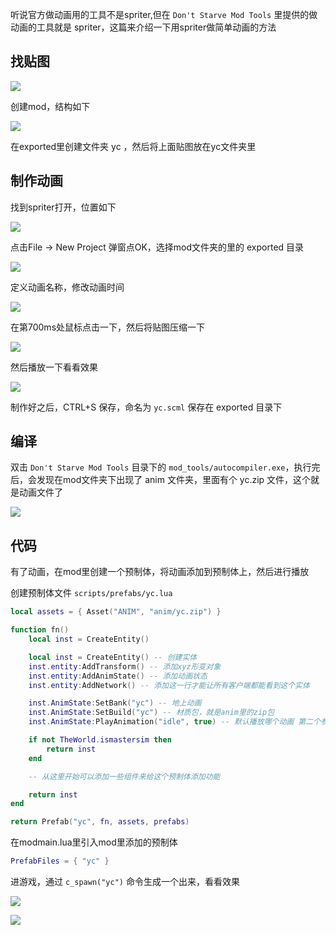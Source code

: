 听说官方做动画用的工具不是spriter,但在 `Don't Starve Mod Tools` 里提供的做动画的工具就是 spriter，这篇来介绍一下用spriter做简单动画的方法

## 找贴图

![](images/yc_0.png)

创建mod，结构如下

![](images/20210730100914.png)

在exported里创建文件夹 yc ，然后将上面贴图放在yc文件夹里

## 制作动画

找到spriter打开，位置如下

![](images/20210730094228.png)

点击File -> New Project 弹窗点OK，选择mod文件夹的里的 exported 目录

![](images/20210730095110.png)

定义动画名称，修改动画时间

![](images/20210730101325.png)

在第700ms处鼠标点击一下，然后将贴图压缩一下

![](images/20210730101742.png)

然后播放一下看看效果

![](images/20210730101743.gif)

制作好之后，CTRL+S 保存，命名为 `yc.scml` 保存在 exported 目录下

## 编译

双击 `Don't Starve Mod Tools` 目录下的 `mod_tools/autocompiler.exe`，执行完后，会发现在mod文件夹下出现了 anim 文件夹，里面有个 yc.zip 文件，这个就是动画文件了

![](images/20210730102140.png)

## 代码

有了动画，在mod里创建一个预制体，将动画添加到预制体上，然后进行播放

创建预制体文件 `scripts/prefabs/yc.lua`

```lua
local assets = { Asset("ANIM", "anim/yc.zip") }

function fn()
    local inst = CreateEntity()

    local inst = CreateEntity() -- 创建实体
    inst.entity:AddTransform() -- 添加xyz形变对象
    inst.entity:AddAnimState() -- 添加动画状态
    inst.entity:AddNetwork() -- 添加这一行才能让所有客户端都能看到这个实体

    inst.AnimState:SetBank("yc") -- 地上动画
    inst.AnimState:SetBuild("yc") -- 材质包，就是anim里的zip包
    inst.AnimState:PlayAnimation("idle", true) -- 默认播放哪个动画 第二个参数是true表示重复播放

    if not TheWorld.ismastersim then
        return inst
    end

    -- 从这里开始可以添加一些组件来给这个预制体添加功能

    return inst
end

return Prefab("yc", fn, assets, prefabs)
```

在modmain.lua里引入mod里添加的预制体

```lua
PrefabFiles = { "yc" }
```

进游戏，通过 `c_spawn("yc")` 命令生成一个出来，看看效果

![](images/20210730102531.png)

![](images/20210730101744.gif)

